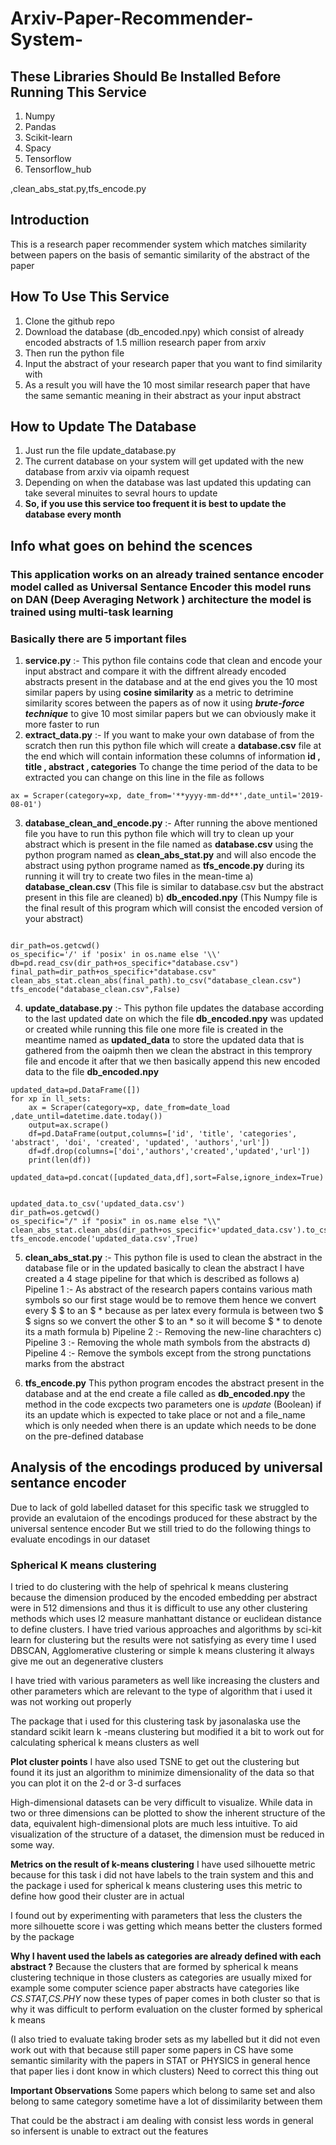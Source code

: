 # Arxiv-Paper-Recommender-System-

## These Libraries Should Be Installed Before Running This Service
1. Numpy
2. Pandas 
3. Scikit-learn
4. Spacy
5. Tensorflow
6. Tensorflow_hub


,clean_abs_stat.py,tfs_encode.py
## Introduction
This is a research paper recommender system which matches similarity between papers on the basis of semantic similarity of the abstract of the paper 

## How To Use This Service 
1. Clone the github repo 
2. Download the database (db_encoded.npy) which consist of already encoded abstracts of 1.5 million research paper from arxiv 
3. Then run the python file 
4. Input the abstract of your research paper that you want to find similarity with 
5. As a result you will have the 10 most similar research paper that have the same semantic meaning in their abstract as your input abstract
## How to Update The Database
1. Just run the file update_database.py 
2. The current database on your system will get updated with the new database from arxiv via oipamh request
3. Depending on when the database was last updated this updating can take several minuites to sevral hours to update
4. **So, if you use this service too frequent it is best to update the database every month**
## Info what goes on behind the scences
### This application works on an already trained sentance encoder model called as Universal Sentance Encoder this model runs on DAN (Deep Averaging Network ) architecture the model is trained using multi-task learning 

### Basically there are 5 important files 
1. **service.py** :-
This python file contains code that clean and encode your input abstract and compare it with the diffrent already encoded abstracts present in the database and at the end gives you the 10 most similar papers by using **cosine similarity** as a metric to detrimine similarity scores between the papers as of now it using **_brute-force technique_** to give 10 most similar papers but we can obviously make it more faster to run
2. **extract_data.py** :- 
If you want to make your own database of from the scratch then run this python file which will create a **database.csv** file at the end which will contain information these columns of information **id , title , abstract , categories** 
To change the time period of the data to be extracted you can change on this line in the file as follows
```
ax = Scraper(category=xp, date_from='**yyyy-mm-dd**',date_until='2019-08-01')

```
3. **database_clean_and_encode.py** :-
After running the above mentioned file you have to run this python file which will try to clean up your abstract which is present in the file named as **database.csv**  using the python program named as **clean_abs_stat.py** and will also encode the abstract using python programe named as **tfs_encode.py** during its running it will try to create two files in the mean-time 
a) **database_clean.csv** (This file is similar to database.csv but the abstract present in this file are cleaned)
b) **db_encoded.npy**     (This Numpy file is the final result of this program which will consist the encoded version of your abstract)

```

dir_path=os.getcwd()
os_specific='/' if 'posix' in os.name else '\\'
db=pd.read_csv(dir_path+os_specific+"database.csv")
final_path=dir_path+os_specific+"database.csv"
clean_abs_stat.clean_abs(final_path).to_csv("database_clean.csv")
tfs_encode("database_clean.csv",False)

```
4. **update_database.py** :-
This python file updates the database according to the last updated date on which the file **db_encoded.npy** was updated or created 
while running this file one more file is created in the meantime named as **updated_data** to store the updated data that is gathered from the oaipmh 
then we clean the abstract in this temprory file and encode it after that we then basically append this new encoded data to the file **db_encoded.npy**

```
updated_data=pd.DataFrame([])
for xp in ll_sets:
    ax = Scraper(category=xp, date_from=date_load ,date_until=datetime.date.today())
    output=ax.scrape()
    df=pd.DataFrame(output,columns=['id', 'title', 'categories', 'abstract', 'doi', 'created', 'updated', 'authors','url'])
    df=df.drop(columns=['doi','authors','created','updated','url'])
    print(len(df))
    updated_data=pd.concat([updated_data,df],sort=False,ignore_index=True)


updated_data.to_csv('updated_data.csv')
dir_path=os.getcwd()
os_specific="/" if "posix" in os.name else "\\"
clean_abs_stat.clean_abs(dir_path+os_specific+'updated_data.csv').to_csv('updated_data.csv')
tfs_encode.encode('updated_data.csv',True)

```
5. **clean_abs_stat.py** :-
This python file is used to clean the abstract in the database file or in the updated basically to clean the abstract I have created a 4 stage pipeline for that which is described as follows
a) Pipeline 1 :- As abstract of the research papers contains various math symbols so our first stage would be to remove them hence we convert every $ $ to an $ * because as per latex every formula is between two $ $ signs so we convert the other $ to an * so it will become $ * to denote its a math formula
b) Pipeline 2 :-  Removing the new-line charachters
c) Pipeline 3 :- Removing the whole math symbols from the abstracts
d) Pipeline 4 :- Remove the symbols except from the strong punctations marks from the abstract

6. **tfs_encode.py**
 This python program encodes the abstract present in the database and at the end create a file called as **db_encoded.npy** 
 the method in the code excpects two parameters one is _update_ (Boolean) if its an update which is expected to take place or not and a
 file_name which is only needed when there is an update which needs to be done on the pre-defined database

## Analysis of the encodings produced by universal sentance encoder

Due to lack of gold labelled dataset for this specific task we struggled to provide an evalutaion of the encodings produced for these abstract by the universal sentence encoder 
But we still tried to do the following things to evaluate encodings in our dataset 

### Spherical K means clustering 

I tried to do clustering with the help of spehrical k means clustering because the dimension produced by the encoded embedding per abstract were in 512 dimensions and thus it is difficult to use any other clustering methods which uses l2 measure manhattant distance or euclidean distance to define clusters.
I have tried various approaches and algorithms by sci-kit learn for clustering but the results were not satisfying as every time I used DBSCAN, Agglomerative clustering or simple k means clustering it always give me out an degenerative clusters 

I have tried with various parameters as well like increasing the clusters and other parameters which are relevant to the type of algorithm that i used it was not working out properly

The package that i used for this clustering task by jasonalaska use the standard scikit learn k -means clustering but modified it a bit to work out for calculating spherical k means clusters as well

**Plot cluster points**
I have also used TSNE to get out the clustering but found it its just an algorithm to minimize dimensionality of the data so that you can plot it on the 2-d or 3-d surfaces

High-dimensional datasets can be very difficult to visualize. While data in two or three dimensions can be plotted to show the inherent structure of the data, equivalent high-dimensional plots are much less intuitive. To aid visualization of the structure of a dataset, the dimension must be reduced in some way.

**Metrics on the result of k-means clustering**
I have used silhouette metric because for this task i did not have labels to the train system and this and the package i used for spherical k means clustering uses this metric to define how good their cluster are in actual

I found out by experimenting with parameters that less the clusters the more silhouette score i was getting which means better the clusters formed by the package

**Why I havent used the labels as categories are already defined with each abstract ?**
Because the clusters that are formed by spherical k means clustering technique in those clusters as categories are usually mixed for example some computer science paper abstracts have categories like _CS.STAT,CS.PHY_ now these types of paper comes in both cluster so that is why it was difficult to perform evaluation on the cluster formed by spherical k means

(I also tried to evaluate taking broder sets as my labelled but it did not even work out with that because still paper some papers in CS have some semantic similarity with the papers in STAT or PHYSICS in general hence that paper lies i dont know in which clusters)
Need to correct this thing out 


**Important Observations**
Some papers which belong to same set and also belong to same category sometime have a lot of dissimilarity between them

That could be the abstract i am dealing with consist less words in general so infersent is unable to extract out the features















